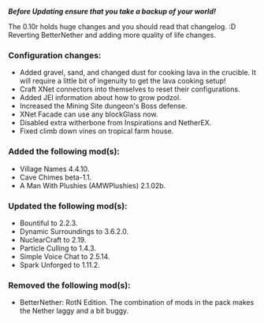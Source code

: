 ***Before Updating ensure that you take a backup of your world!***

The 0.10r holds huge changes and you should read that changelog. :D
Reverting BetterNether and adding more quality of life changes.

### **__Configuration changes:__**
* Added gravel, sand, and changed dust for cooking lava in the crucible. It will require a little bit of ingenuity to get the lava cooking setup!
* Craft XNet connectors into themselves to reset their configurations.
* Added JEI information about how to grow podzol.
* Increased the Mining Site dungeon's Boss defense.
* XNet Facade can use any blockGlass now.
* Disabled extra witherbone from Inspirations and NetherEX.
* Fixed climb down vines on tropical farm house.

### **__Added the following mod(s):__**
* Village Names 4.4.10.
* Cave Chimes beta-1.1.
* A Man With Plushies (AMWPlushies) 2.1.02b.

### **__Updated the following mod(s):__**
* Bountiful to 2.2.3.
* Dynamic Surroundings to 3.6.2.0.
* NuclearCraft to 2.19.
* Particle Culling to 1.4.3.
* Simple Voice Chat to 2.5.14.
* Spark Unforged to 1.11.2.

### **__Removed the following mod(s):__**
* BetterNether: RotN Edition. The combination of mods in the pack makes the Nether laggy and a bit buggy.